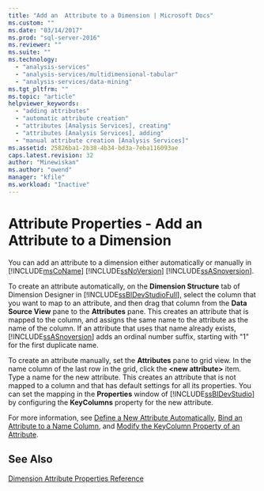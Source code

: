 ```yaml
---
title: "Add an  Attribute to a Dimension | Microsoft Docs"
ms.custom: ""
ms.date: "03/14/2017"
ms.prod: "sql-server-2016"
ms.reviewer: ""
ms.suite: ""
ms.technology: 
  - "analysis-services"
  - "analysis-services/multidimensional-tabular"
  - "analysis-services/data-mining"
ms.tgt_pltfrm: ""
ms.topic: "article"
helpviewer_keywords: 
  - "adding attributes"
  - "automatic attribute creation"
  - "attributes [Analysis Services], creating"
  - "attributes [Analysis Services], adding"
  - "manual attribute creation [Analysis Services]"
ms.assetid: 25826ba1-2b38-4b34-bd3a-7eba116093ae
caps.latest.revision: 32
author: "Minewiskan"
ms.author: "owend"
manager: "kfile"
ms.workload: "Inactive"
---
```

# Attribute Properties - Add an  Attribute to a Dimension
  You can add an attribute to a dimension either automatically or manually in [!INCLUDE[msCoName](../../includes/msconame-md.md)] [!INCLUDE[ssNoVersion](../../includes/ssnoversion-md.md)] [!INCLUDE[ssASnoversion](../../includes/ssasnoversion-md.md)].  
  
 To create an attribute automatically, on the **Dimension Structure** tab of Dimension Designer in [!INCLUDE[ssBIDevStudioFull](../../includes/ssbidevstudiofull-md.md)], select the column that you want to map to an attribute, and then drag that column from the **Data Source View** pane to the **Attributes** pane. This creates an attribute that is mapped to the column, and assigns the same name to the attribute as the name of the column. If an attribute that uses that name already exists, [!INCLUDE[ssASnoversion](../../includes/ssasnoversion-md.md)] adds an ordinal number suffix, starting with "1" for the first duplicate name.  
  
 To create an attribute manually, set the **Attributes** pane to grid view. In the name column of the last row in the grid, click the **\<new attribute>** item. Type a name for the new attribute. This creates an attribute that is not mapped to a column and that has default settings for all its properties. You can set the mapping in the **Properties** window of [!INCLUDE[ssBIDevStudio](../../includes/ssbidevstudio-md.md)] by configuring the **KeyColumns** property for the new attribute.  
  
 For more information, see [Define a New Attribute Automatically](../../analysis-services/multidimensional-models/attribute-properties-define-a-new-attribute-automatically.md), [Bind an Attribute to a Name Column](../../analysis-services/multidimensional-models/attribute-properties-bind-an-attribute-to-a-name-column.md), and [Modify the KeyColumn Property of an Attribute](../../analysis-services/multidimensional-models/attribute-properties-modify-the-keycolumn-property.md).  
  
## See Also  
 [Dimension Attribute Properties Reference](../../analysis-services/multidimensional-models/dimension-attribute-properties-reference.md)  
  
  
